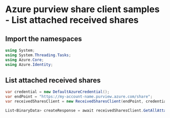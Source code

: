 # Azure purview share client samples - List attached received shares

## Import the namespaces

```C# Snippet:ReceivedSharesClientSample_ImportNamespaces
using System;
using System.Threading.Tasks;
using Azure.Core;
using Azure.Identity;
```

## List attached received shares

```C# Snippet:ReceivedSharesClientSample_ListAttachedReceivedShares
var credential = new DefaultAzureCredential();
var endPoint = "https://my-account-name.purview.azure.com/share";
var receivedSharesClient = new ReceivedSharesClient(endPoint, credential);

List<BinaryData> createResponse = await receivedSharesClient.GetAllAttachedReceivedSharesAsync("referenceName").ToEnumerableAsync();
```

